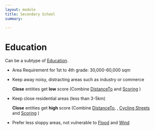 ```yaml
---
layout: module
title: Secondary School
summary: 

---
```


# Education
Can be a subtype of [Education]().

* Area Requirement for 1st to 4th grade: 30,000-60,000 sqm

* Keep away noisy, distracting areas such as industry or commerce

  **Close** entities get **low** score (Combine [DistanceTo]() and [Scoring]() )

* Keep close residential areas (less than 3-5km)
  
  **Close** entities get **high** score (Combine [DistanceTo](), , [Cycling Streets]() and [Scoring]() )

* Prefer less sloppy areas, not vulnerable to [Flood]() and [Wind]()
  
  